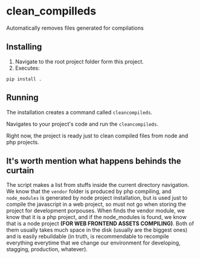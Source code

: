 # clean_compilleds

Automatically removes files generated for compilations

## Installing

1. Navigate to the root project folder form this project.
2. Executes:
```
pip install .
```

## Running

The installation creates a command called `cleancompileds`.

Navigates to your project's code and run the `cleancompileds`.

Right now, the project is ready just to clean compiled files from node and php projects.

## It's worth mention what happens behinds the curtain

The script makes a list from stuffs inside the current directory navigation. We know that the `vendor` folder is produced by php compiling, and `node_modules` is generated by node project installation, but is used just to compile the javascript in a web project, so must not go when storing the project for development porpouses. When finds the vendor module, we know that it is a php project, and if the node_modules is found, we know that is a node project **(FOR WEB FRONTEND ASSETS COMPILING)**. Both of them usually takes much space in the disk (usually are the biggest ones) and is easily rebuildable (in truth, is recommendable to recompile everything everytime that we change our environment for developing, stagging, production, whatever).
